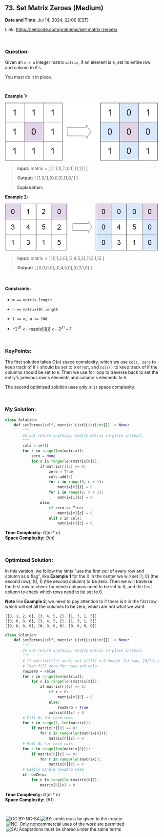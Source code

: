 ## 73. Set Matrix Zeroes (Medium)
**Date and Time:** Jul 14, 2024, 22:09 (EST)

Link: https://leetcode.com/problems/set-matrix-zeroes/

<br>

### Question:
Given an `m x n` integer matrix `matrix`, if an element is `0`, set its entire row and column to `0`'s.

You must do it in place.

<br>

**Example 1:**

<img src="../images/73_1.jpg" width=500>

> **Input:** matrix = [ [1,1,1],[1,0,1],[1,1,1] ]
> 
> **Output:** [ [1,0,1],[0,0,0],[1,0,1] ]
>
> **Explanation:**

**Example 2:**

<img src="../images/73_2.jpg" width=500>

> **Input:** matrix = [ [0,1,2,0],[3,4,5,2],[1,3,1,5] ]
> 
> **Output:** [ [0,0,0,0],[0,4,5,0],[0,3,1,0] ]

<br>

#### Constraints:
* `m == matrix.length`

* `n == matrix[0].length`

* `1 <= m, n <= 200`

* $-2^{31}$ <= matrix[i][j] <= $2^{31} - 1$

<br>

### KeyPoints: 
The first solution takes $O(n)$ space complexity, which we use `cols, zero` to keep track of if `r` should be set to `0` or not, and `cols()` to keep track of if the columns should be set to `0`. Then we use for loop to traverse back to set the entry's previous row's elements and column's elements to `0`.

The second optimized solution uses only `O(1)` space complexity.

<br>

### My Solution:
```python
class Solution:
    def setZeroes(self, matrix: List[List[int]]) -> None:
        """
        Do not return anything, modify matrix in-place instead.
        """
        cols = set()
        for r in range(len(matrix)):
            zero = None
            for c in range(len(matrix[0])):
                if matrix[r][c] == 0:
                    zero = True
                    cols.add(c)
                    for i in range(0, c + 1):
                        matrix[r][i] = 0
                    for i in range(0, r + 1):
                        matrix[i][c] = 0
                else:
                    if zero == True:
                        matrix[r][c] = 0
                    elif c in cols:
                        matrix[r][c] = 0
```
**Time Complexity:** $O(m * n)$ <br>
**Space Complexity:** $O(n)$

<br>

### Optimized Solution:
In this version, we follow the hints "use the first cell of every row and column as a flag", like **Example 1** for the 0 in the center we will set [1, 0] (the second row), [0, 1] (the second column) to be zero. Then we will traverse the first row to check for which columns need to be set to 0, and the first column to check which rows need to be set to 0.

**Note** like **Example 2**, we need to pay attention to if there is `0` in the first row, which will set all the columns to be zero, which are not what we want.

```
[[0, 1, 2, 0], [3, 4, 5, 2], [1, 3, 1, 5]]
[[0, 0, 0, 0], [3, 4, 5, 2], [1, 3, 1, 5]]
[[0, 0, 0, 0], [0, 0, 0, 0], [0, 0, 0, 0]]
```

```python
class Solution:
    def setZeroes(self, matrix: List[List[int]]) -> None:
        """
        Do not return anything, modify matrix in-place instead.
        """
        # If matrix[r][c] == 0, set [r][0] = 0 except 1st row, [0][c] = 0
        # Then fill zero for rows and cols
        rowZero = False
        for r in range(len(matrix)):
            for c in range(len(matrix[0])):
                if matrix[r][c] == 0:
                    if r > 0:
                        matrix[r][0] = 0
                    else:
                        rowZero = True
                    matrix[0][c] = 0
        # Fill 0s for each rows
        for r in range(1, len(matrix)):
            if matrix[r][0] == 0:
                for c in range(len(matrix[0])):
                    matrix[r][c] = 0
        # Fill 0s for each cols
        for c in range(len(matrix[0])):
            if matrix[0][c] == 0:
                for r in range(len(matrix)):
                    matrix[r][c] = 0
        # Lastly handle rowZero case
        if rowZero:
            for c in range(len(matrix[0])):
                matrix[0][c] = 0
```
**Time Complexity:** $O(m * n)$ <br>
**Space Complexity:** $O(1)$

<br>

<img style="height:22px!important;margin-left:3px;vertical-align:text-bottom;" src="https://mirrors.creativecommons.org/presskit/icons/cc.svg?ref=chooser-v1" alt="CC BY-NC-SA" title="CC BY-NC-SA"><img style="height:22px!important;margin-left:3px;vertical-align:text-bottom;" src="https://mirrors.creativecommons.org/presskit/icons/by.svg?ref=chooser-v1" alt="BY: credit must be given to the creator" title="BY: credit must be given to the creator"><img style="height:22px!important;margin-left:3px;vertical-align:text-bottom;" src="https://mirrors.creativecommons.org/presskit/icons/nc.svg?ref=chooser-v1" alt="NC: Only noncommercial uses of the work are permitted" title="NC: Only noncommercial uses of the work are permitted"><img style="height:22px!important;margin-left:3px;vertical-align:text-bottom;" src="https://mirrors.creativecommons.org/presskit/icons/sa.svg?ref=chooser-v1" alt="SA: Adaptations must be shared under the same terms" title="SA: Adaptations must be shared under the same terms">